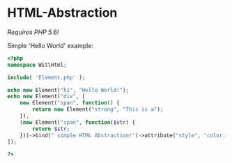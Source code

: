 HTML-Abstraction
================
_Requires PHP 5.6!_

Simple 'Hello World' example:
``` php
<?php
namespace Wit\Html;

include( 'Element.php' );

echo new Element("h1", "Hello World!");
echo new Element("div", [
	new Element("span", function() {
		return new Element("strong", "This is a");
	}),
	(new Element("span", function($str) {
		return $str;
	}))->bind(" simple HTML Abstraction!")->attribute("style", "color: red;")
]);

?>
```
